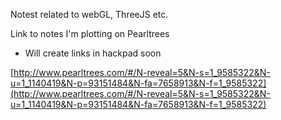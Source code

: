 
Notest related to webGL, ThreeJS etc.

Link to notes I'm plotting on Pearltrees

*   Will create links in hackpad soon

[http://www.pearltrees.com/#/N-reveal=5&N-s=1_9585322&N-u=1_1140419&N-p=93151484&N-fa=7658913&N-f=1_9585322](http://www.pearltrees.com/#/N-reveal=5&N-s=1_9585322&N-u=1_1140419&N-p=93151484&N-fa=7658913&N-f=1_9585322)
